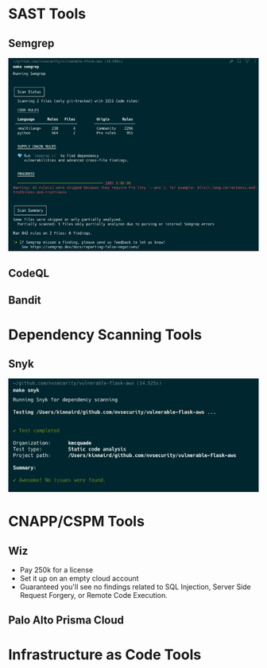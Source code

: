 # SAST Tools

## Semgrep

![Semgrep results](./docs/images/semgrep-results.png)

## CodeQL

## Bandit

# Dependency Scanning Tools

## Snyk

![Snyk results](./docs/images/snyk-results.png)

# CNAPP/CSPM Tools

## Wiz

* Pay 250k for a license
* Set it up on an empty cloud account
* Guaranteed you'll see no findings related to SQL Injection, Server Side Request Forgery, or Remote Code Execution.

## Palo Alto Prisma Cloud

# Infrastructure as Code Tools
